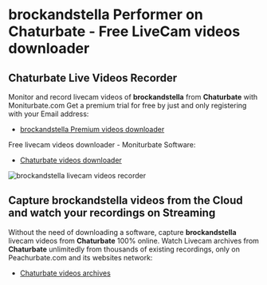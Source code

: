 # brockandstella Performer on Chaturbate - Free LiveCam videos downloader

## Chaturbate Live Videos Recorder

Monitor and record livecam videos of **brockandstella** from **Chaturbate** with Moniturbate.com
Get a premium trial for free by just and only registering with your Email address:
* [brockandstella Premium videos downloader](https://moniturbate.com/request-demo-licence-key.html)

Free livecam videos downloader - Moniturbate Software:
* [Chaturbate videos downloader](https://moniturbate.com/moniturbate-download-software.html)

![brockandstella livecam videos recorder](https://peachurnet.com/templates/moniturbate-software.png)


## Capture brockandstella videos from the Cloud and watch your recordings on Streaming

Without the need of downloading a software, capture **brockandstella** livecam videos from **Chaturbate** 100% online.
Watch Livecam archives from **Chaturbate** unlimitedly from thousands of existing recordings, only on Peachurbate.com and its websites network:
* [Chaturbate videos archives](https://peachurnet.com/)